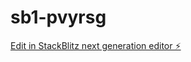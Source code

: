 # sb1-pvyrsg

[Edit in StackBlitz next generation editor ⚡️](https://stackblitz.com/~/github.com/heldod/sb1-pvyrsg)